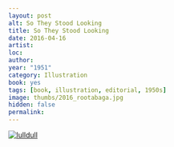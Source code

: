 ```yaml
---
layout: post
alt: So They Stood Looking
title: So They Stood Looking
date: 2016-04-16
artist: 
loc: 
author: 
year: "1951"
category: Illustration
book: yes
tags: [book, illustration, editorial, 1950s]
image: thumbs/2016_rootabaga.jpg
hidden: false
permalink:
---
```



<div class="post_image">
	<a href="{{ site.baseurl }}/images/posts/2016_rootabaga/001.jpg" target="_blank">
	<img src="{{ site.baseurl }}/images/posts/2016_rootabaga/001.jpg" alt="lulldull"></a>
</div>
